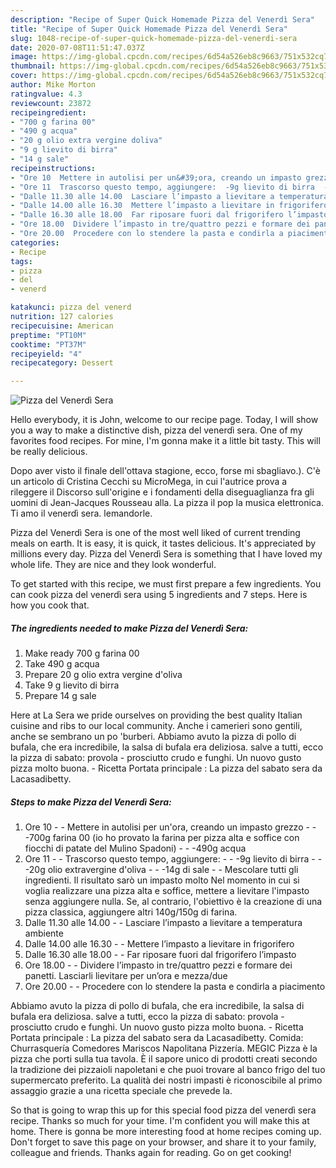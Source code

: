 ```yaml
---
description: "Recipe of Super Quick Homemade Pizza del Venerdì Sera"
title: "Recipe of Super Quick Homemade Pizza del Venerdì Sera"
slug: 1048-recipe-of-super-quick-homemade-pizza-del-venerdi-sera
date: 2020-07-08T11:51:47.037Z
image: https://img-global.cpcdn.com/recipes/6d54a526eb8c9663/751x532cq70/pizza-del-venerdi-sera-recipe-main-photo.jpg
thumbnail: https://img-global.cpcdn.com/recipes/6d54a526eb8c9663/751x532cq70/pizza-del-venerdi-sera-recipe-main-photo.jpg
cover: https://img-global.cpcdn.com/recipes/6d54a526eb8c9663/751x532cq70/pizza-del-venerdi-sera-recipe-main-photo.jpg
author: Mike Morton
ratingvalue: 4.3
reviewcount: 23872
recipeingredient:
- "700 g farina 00"
- "490 g acqua"
- "20 g olio extra vergine doliva"
- "9 g lievito di birra"
- "14 g sale"
recipeinstructions:
- "Ore 10  Mettere in autolisi per un&#39;ora, creando un impasto grezzo  -700g farina 00 (io ho provato la farina per pizza alta e soffice con fiocchi di patate del Mulino Spadoni)  -490g acqua"
- "Ore 11  Trascorso questo tempo, aggiungere:  -9g lievito di birra  -20g olio extravergine d&#39;oliva  -14g di sale  Mescolare tutti gli ingredienti. Il risultato sarò un impasto molto Nel momento in cui si voglia realizzare una pizza alta e soffice, mettere a lievitare l&#39;impasto senza aggiungere nulla. Se, al contrario, l&#39;obiettivo è la creazione di una pizza classica, aggiungere altri 140g/150g di farina."
- "Dalle 11.30 alle 14.00  Lasciare l’impasto a lievitare a temperatura ambiente"
- "Dalle 14.00 alle 16.30  Mettere l’impasto a lievitare in frigorifero"
- "Dalle 16.30 alle 18.00  Far riposare fuori dal frigorifero l’impasto"
- "Ore 18.00  Dividere l’impasto in tre/quattro pezzi e formare dei panetti. Lasciarli lievitare per un’ora e mezza/due"
- "Ore 20.00  Procedere con lo stendere la pasta e condirla a piacimento"
categories:
- Recipe
tags:
- pizza
- del
- venerd

katakunci: pizza del venerd 
nutrition: 127 calories
recipecuisine: American
preptime: "PT10M"
cooktime: "PT37M"
recipeyield: "4"
recipecategory: Dessert

---
```



![Pizza del Venerdì Sera](https://img-global.cpcdn.com/recipes/6d54a526eb8c9663/751x532cq70/pizza-del-venerdi-sera-recipe-main-photo.jpg)

Hello everybody, it is John, welcome to our recipe page. Today, I will show you a way to make a distinctive dish, pizza del venerdì sera. One of my favorites food recipes. For mine, I'm gonna make it a little bit tasty. This will be really delicious.

Dopo aver visto il finale dell&#39;ottava stagione, ecco, forse mi sbagliavo.). C&#39;è un articolo di Cristina Cecchi su MicroMega, in cui l&#39;autrice prova a rileggere il Discorso sull&#39;origine e i fondamenti della diseguaglianza fra gli uomini di Jean-Jacques Rousseau alla. La pizza il pop la musica elettronica. Ti amo il venerdì sera. lemandorle.

Pizza del Venerdì Sera is one of the most well liked of current trending meals on earth. It is easy, it is quick, it tastes delicious. It's appreciated by millions every day. Pizza del Venerdì Sera is something that I have loved my whole life. They are nice and they look wonderful.


To get started with this recipe, we must first prepare a few ingredients. You can cook pizza del venerdì sera using 5 ingredients and 7 steps. Here is how you cook that.

<!--inarticleads1-->

##### The ingredients needed to make Pizza del Venerdì Sera:

1. Make ready 700 g farina 00
1. Take 490 g acqua
1. Prepare 20 g olio extra vergine d&#39;oliva
1. Take 9 g lievito di birra
1. Prepare 14 g sale


Here at La Sera we pride ourselves on providing the best quality Italian cuisine and ribs to our local community. Anche i camerieri sono gentili, anche se sembrano un po &#39;burberi. Abbiamo avuto la pizza di pollo di bufala, che era incredibile, la salsa di bufala era deliziosa. salve a tutti, ecco la pizza di sabato: provola - prosciutto crudo e funghi. Un nuovo gusto pizza molto buona. - Ricetta Portata principale : La pizza del sabato sera da Lacasadibetty. 

<!--inarticleads2-->

##### Steps to make Pizza del Venerdì Sera:

1. Ore 10 -  - Mettere in autolisi per un&#39;ora, creando un impasto grezzo -  - -700g farina 00 (io ho provato la farina per pizza alta e soffice con fiocchi di patate del Mulino Spadoni) -  - -490g acqua
1. Ore 11 -  - Trascorso questo tempo, aggiungere: -  - -9g lievito di birra -  - -20g olio extravergine d&#39;oliva -  - -14g di sale -  - Mescolare tutti gli ingredienti. Il risultato sarò un impasto molto Nel momento in cui si voglia realizzare una pizza alta e soffice, mettere a lievitare l&#39;impasto senza aggiungere nulla. Se, al contrario, l&#39;obiettivo è la creazione di una pizza classica, aggiungere altri 140g/150g di farina.
1. Dalle 11.30 alle 14.00 -  - Lasciare l’impasto a lievitare a temperatura ambiente
1. Dalle 14.00 alle 16.30 -  - Mettere l’impasto a lievitare in frigorifero
1. Dalle 16.30 alle 18.00 -  - Far riposare fuori dal frigorifero l’impasto
1. Ore 18.00 -  - Dividere l’impasto in tre/quattro pezzi e formare dei panetti. Lasciarli lievitare per un’ora e mezza/due
1. Ore 20.00 -  - Procedere con lo stendere la pasta e condirla a piacimento


Abbiamo avuto la pizza di pollo di bufala, che era incredibile, la salsa di bufala era deliziosa. salve a tutti, ecco la pizza di sabato: provola - prosciutto crudo e funghi. Un nuovo gusto pizza molto buona. - Ricetta Portata principale : La pizza del sabato sera da Lacasadibetty. Comida: Churrasquería Comedores Mariscos Napolitana Pizzería. MEGIC Pizza è la pizza che porti sulla tua tavola. È il sapore unico di prodotti creati secondo la tradizione dei pizzaioli napoletani e che puoi trovare al banco frigo del tuo supermercato preferito. La qualità dei nostri impasti è riconoscibile al primo assaggio grazie a una ricetta speciale che prevede la. 

So that is going to wrap this up for this special food pizza del venerdì sera recipe. Thanks so much for your time. I'm confident you will make this at home. There is gonna be more interesting food at home recipes coming up. Don't forget to save this page on your browser, and share it to your family, colleague and friends. Thanks again for reading. Go on get cooking!
